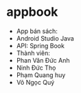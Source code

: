 # appbook
- App bán sách:
- Android Studio Java
- API: Spring Book
- Thành viên:
- Phan Văn Đức Anh
- Ninh Đức Thọ
- Phạm Quang huy
- Võ Ngọc Quý
